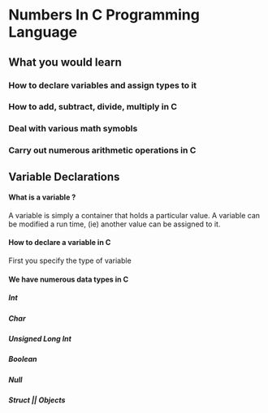 # Numbers In C Programming Language

## What you would learn

### How to declare variables and assign types to it
### How to add, subtract, divide, multiply in C
### Deal with various math symobls
### Carry out numerous arithmetic operations in C



## Variable Declarations

#### What is a variable ?

A variable is simply a container that holds a particular value. A variable can be modified a run time, (ie) another value can be assigned to it.

#### How to declare a variable in C

First you specify the type of variable

#### We have numerous data types in C

##### Int
##### Char
##### Unsigned Long Int
##### Boolean
##### Null
##### Struct || Objects